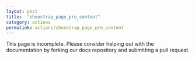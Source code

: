 ```yaml
---
layout: post
title:  "shoestrap_page_pre_content"
category: actions
permalink: actions/shoestrap_page_pre_content
---
```


This page is incomplete. Please consider helping out with the documentation by forking our docs repository and submitting a pull request.